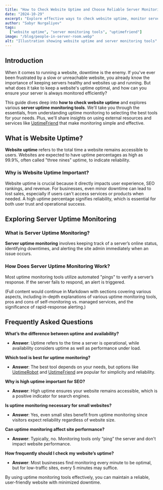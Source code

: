 ```yaml
---
title: "How to Check Website Uptime and Choose Reliable Server Monitoring Tools"
date: "2024-10-29"
excerpt: "Explore effective ways to check website uptime, monitor server health, and learn which uptime monitoring tools ensure stability and reliability for your website."
author: "Sabyr Nurgaliyev"
tags:
  ["website uptime", "server monitoring tools", "uptimefriend"]
image: "/blog/people-in-server-room.webp"
alt: "Illustration showing website uptime and server monitoring tools"
---
```


## Introduction
When it comes to running a website, downtime is the enemy. If you've ever been frustrated by a slow or unreachable website, you already know the importance of keeping servers healthy and websites up and running. But what does it take to keep a website's uptime optimal, and how can you ensure your server is always monitored efficiently?

This guide dives deep into **how to check website uptime** and explores various **server uptime monitoring tools**. We'll take you through the essentials, from understanding uptime monitoring to selecting the best tools for your needs. Plus, we'll share insights on using external resources and services like [UptimeFriend](https://uptimefriend.com) that make monitoring simple and effective.

## What is Website Uptime?
**Website uptime** refers to the total time a website remains accessible to users. Websites are expected to have uptime percentages as high as 99.9%, often called "three nines" uptime, to indicate reliability.

### Why is Website Uptime Important?
Website uptime is crucial because it directly impacts user experience, SEO rankings, and revenue. For businesses, even minor downtime can lead to lost sales, especially if users can't access services or products when needed. A high uptime percentage signifies reliability, which is essential for both user trust and operational success.

## Exploring Server Uptime Monitoring

### What is Server Uptime Monitoring?
**Server uptime monitoring** involves keeping track of a server’s online status, identifying downtimes, and alerting the site admin immediately when an issue occurs.

### How Does Server Uptime Monitoring Work?
Most uptime monitoring tools utilize automated "pings" to verify a server’s response. If the server fails to respond, an alert is triggered.



(Full content would continue in Markdown with sections covering various aspects, including in-depth explanations of various uptime monitoring tools, pros and cons of self-monitoring vs. managed services, and the significance of rapid-response alerting.)



## Frequently Asked Questions

**What’s the difference between uptime and availability?**
   - **Answer**: Uptime refers to the time a server is operational, while availability considers uptime as well as performance under load.

**Which tool is best for uptime monitoring?**
   - **Answer**: The best tool depends on your needs, but options like [UptimeRobot](https://uptimerobot.com) and [UptimeFriend](https://uptimefriend.com) are popular for simplicity and reliability.

**Why is high uptime important for SEO?**
   - **Answer**: High uptime ensures your website remains accessible, which is a positive indicator for search engines.

**Is uptime monitoring necessary for small websites?**
   - **Answer**: Yes, even small sites benefit from uptime monitoring since visitors expect reliability regardless of website size.

**Can uptime monitoring affect site performance?**
   - **Answer**: Typically, no. Monitoring tools only “ping” the server and don't impact website performance.

**How frequently should I check my website’s uptime?**
   - **Answer**: Most businesses find monitoring every minute to be optimal, but for low-traffic sites, every 5 minutes may suffice.



By using uptime monitoring tools effectively, you can maintain a reliable, user-friendly website with minimized downtime.
